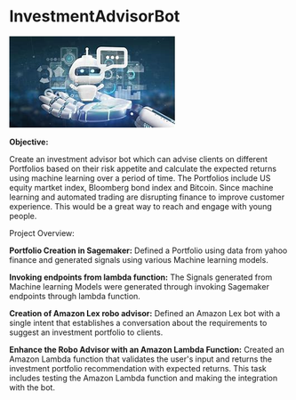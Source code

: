 # InvestmentAdvisorBot

![Chatbot](Images/Chatbot.jfif)


**Objective:**

Create an investment advisor bot which can advise clients on different Portfolios based on their risk appetite and calculate the expected returns using machine learning over a period of time. The Portfolios include US equity martket index, Bloomberg bond index and Bitcoin. Since machine learning and automated trading are disrupting finance to improve customer experience. This would be a great way to reach and engage with young people.

Project Overview:

**Portfolio Creation in Sagemaker:** Defined a Portfolio using data from yahoo finance and generated signals using various Machine learning models.

**Invoking endpoints from lambda function:** The Signals generated from Machine learning Models were generated through invoking Sagemaker endpoints through lambda function.

**Creation of Amazon Lex robo advisor:** Defined an Amazon Lex bot with a single intent that establishes a conversation about the requirements to suggest an investment portfolio to clients.

**Enhance the Robo Advisor with an Amazon Lambda Function:** Created an Amazon Lambda function that validates the user's input and returns the investment portfolio recommendation with expected returns. This task includes testing the Amazon Lambda function and making the integration with the bot.







